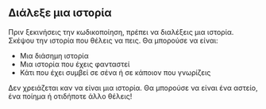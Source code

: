 ## Διάλεξε μια ιστορία

Πριν ξεκινήσεις την κωδικοποίηση, πρέπει να διαλέξεις μια ιστορία. Σκέψου την ιστορία που θέλεις να πεις. Θα μπορούσε να είναι:

+ Μια διάσημη ιστορία
+ Μια ιστορία που έχεις φανταστεί
+ Κάτι που έχει συμβεί σε σένα ή σε κάποιον που γνωρίζεις

Δεν χρειάζεται καν να είναι μια ιστορία. Θα μπορούσε να είναι ένα αστείο, ένα ποίημα ή οτιδήποτε άλλο θέλεις!